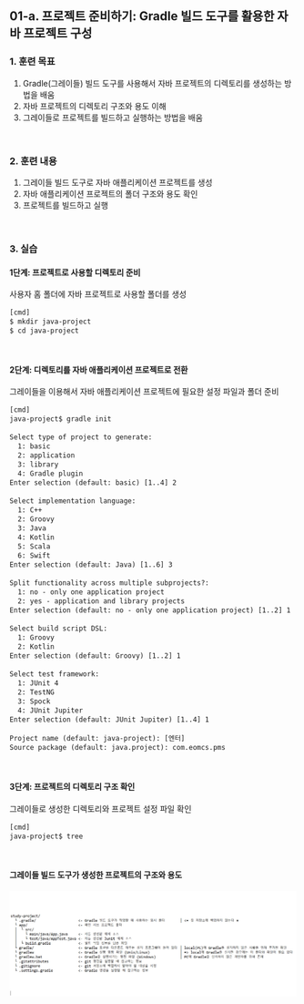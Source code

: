 ## **01-a. 프로젝트 준비하기: Gradle 빌드 도구를 활용한 자바 프로젝트 구성**<br>
### **1. 훈련 목표**<br>
1. Gradle(그레이들) 빌드 도구를 사용해서 자바 프로젝트의 디렉토리를 생성하는 방법을 배움<br>
2. 자바 프로젝트의 디렉토리 구조와 용도 이해<br>
3. 그레이들로 프로젝트를 빌드하고 실행하는 방법을 배움<br>

<br>

### **2. 훈련 내용**<br>
1. 그레이들 빌드 도구로 자바 애플리케이션 프로젝트를 생성<br>
2. 자바 애플리케이션 프로젝트의 폴더 구조와 용도 확인<br>
3. 프로젝트를 빌드하고 실행<br>

<br>

### **3. 실습**<br>
#### **1단계: 프로젝트로 사용할 디렉토리 준비**<br>
사용자 홈 폴더에 자바 프로젝트로 사용할 폴더를 생성<br>
```console
[cmd]
$ mkdir java-project
$ cd java-project
```

<br>

#### **2단계: 디렉토리를 자바 애플리케이션 프로젝트로 전환**<br>
그레이들을 이용해서 자바 애플리케이션 프로젝트에 필요한 설정 파일과 폴더 준비<br>
```console
[cmd]
java-project$ gradle init

Select type of project to generate:
  1: basic
  2: application
  3: library
  4: Gradle plugin
Enter selection (default: basic) [1..4] 2

Select implementation language:
  1: C++
  2: Groovy
  3: Java
  4: Kotlin
  5: Scala
  6: Swift
Enter selection (default: Java) [1..6] 3

Split functionality across multiple subprojects?:
  1: no - only one application project
  2: yes - application and library projects
Enter selection (default: no - only one application project) [1..2] 1

Select build script DSL:
  1: Groovy
  2: Kotlin
Enter selection (default: Groovy) [1..2] 1

Select test framework:
  1: JUnit 4
  2: TestNG
  3: Spock
  4: JUnit Jupiter
Enter selection (default: JUnit Jupiter) [1..4] 1

Project name (default: java-project): [엔터]
Source package (default: java.project): com.eomcs.pms
```

<br>

#### **3단계: 프로젝트의 디렉토리 구조 확인**<br>
그레이들로 생성한 디렉토리와 프로젝트 설정 파일 확인<br>
```console
[cmd]
java-project$ tree
```

<br>

#### **그레이들 빌드 도구가 생성한 프로젝트의 구조와 용도**<br>
![gradle](https://github.com/leeseoeun/seoeun-study/blob/main/java-project/app-01-a/app-01-a.jpeg?raw=true)
